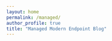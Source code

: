 ```yaml
---
layout: home
permalink: /managed/
author_profile: true
title: "Managed Modern Endpoint Blog"
---
```

